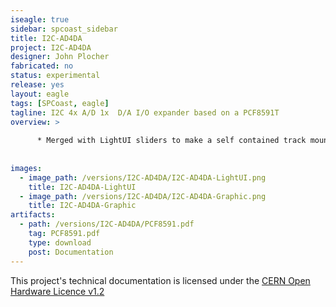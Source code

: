 ```yaml
---
iseagle: true
sidebar: spcoast_sidebar
title: I2C-AD4DA
project: I2C-AD4DA
designer: John Plocher
fabricated: no
status: experimental
release: yes
layout: eagle
tags: [SPCoast, eagle]
tagline: I2C 4x A/D 1x  D/A I/O expander based on a PCF8591T
overview: >
    
      * Merged with LightUI sliders to make a self contained track mountable lighting controller
    
    
images:
  - image_path: /versions/I2C-AD4DA/I2C-AD4DA-LightUI.png
    title: I2C-AD4DA-LightUI
  - image_path: /versions/I2C-AD4DA/I2C-AD4DA-Graphic.png
    title: I2C-AD4DA-Graphic
artifacts:
  - path: /versions/I2C-AD4DA/PCF8591.pdf
    tag: PCF8591.pdf
    type: download
    post: Documentation
---
```




This project's technical documentation is licensed under the
[CERN Open Hardware Licence v1.2](http://www.ohwr.org/attachments/2388/cern_ohl_v_1_2.txt)
